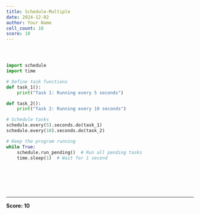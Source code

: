 ```yaml
---
title: Schedule-Multiple
date: 2024-12-02
author: Your Name
cell_count: 10
score: 10
---
```


```python

```


```python

```


```python


```


```python
import schedule
import time

# Define task functions
def task_1():
    print("Task 1: Running every 5 seconds")

def task_2():
    print("Task 2: Running every 10 seconds")

# Schedule tasks
schedule.every(5).seconds.do(task_1)
schedule.every(10).seconds.do(task_2)

# Keep the program running
while True:
    schedule.run_pending()  # Run all pending tasks
    time.sleep(1)  # Wait for 1 second


```


```python

```


```python

```


```python

```


```python

```


```python

```


```python

```


---
**Score: 10**
